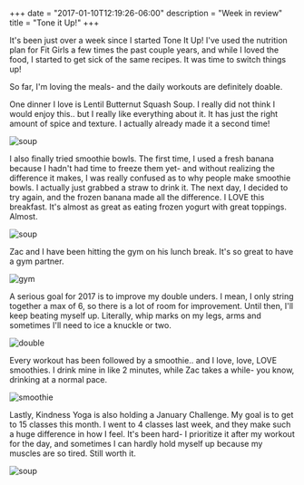 +++
date = "2017-01-10T12:19:26-06:00"
description = "Week in review"
title = "Tone it Up!"
+++

<!-- +++
date = "2017-01-10"
draft = false
title = "Tone it Up!"
description = "Week in review"
categories = ["fitness", "yoga"]
featured = "2017_01/2017_01_10/2017_01_10_yoga.jpg"
featuredpath = "/images"
type = "post"
+++ -->

It's been just over a week since I started Tone It Up! I've used the nutrition plan for Fit Girls a few times the past couple years, and while I loved the food, I started to get sick of the same recipes. It was time to switch things up!

So far, I'm loving the meals- and the daily workouts are definitely doable.

One dinner I love is Lentil Butternut Squash Soup. I really did not think I would enjoy this.. but I really like everything about it. It has just the right amount of spice and texture. I actually already made it a second time!

![soup](/images/2017_01/2017_01_10/2017_01_10_bns.jpg)

I also finally tried smoothie bowls. The first time, I used a fresh banana because I hadn't had time to freeze them yet- and without realizing the difference it makes, I was really confused as to why people make smoothie bowls. I actually just grabbed a straw to drink it. The next day, I decided to try again, and the frozen banana made all the difference. I LOVE this breakfast. It's almost as great as eating frozen yogurt with great toppings. Almost.

![soup](/images/2017_01/2017_01_10/2017_01_10_bowl.jpg)

Zac and I have been hitting the gym on his lunch break. It's so great to have a gym partner.

![gym](/images/2017_01/2017_01_10/2017_01_10_gym.jpg)

A serious goal for 2017 is to improve my double unders. I mean, I only string together a max of 6, so there is a lot of room for improvement. Until then, I'll keep beating myself up. Literally, whip marks on my legs, arms and sometimes I'll need to ice a knuckle or two.

![double](/images/2017_01/2017_01_10/2017_01_10_rope.jpg)

Every workout has been followed by a smoothie.. and I love, love, LOVE smoothies. I drink mine in like 2 minutes, while Zac takes a while- you know, drinking at a normal pace.

![smoothie](/images/2017_01/2017_01_10/2017_01_10_smoothie.jpg)

Lastly, Kindness Yoga is also holding a January Challenge. My goal is to get to 15 classes this month. I went to 4 classes last week, and they make such a huge difference in how I feel. It's been hard- I prioritize it after my workout for the day, and sometimes I can hardly hold myself up because my muscles are so tired. Still worth it.

![soup](/images/2017_01/2017_01_10/2017_01_10_yoga.jpg)

